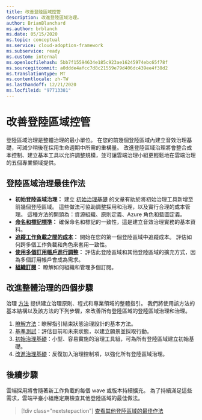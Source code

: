 ```yaml
---
title: 改善登陸區域控管
description: 改進登陸區域治理。
author: BrianBlanchard
ms.author: brblanch
ms.date: 05/15/2020
ms.topic: conceptual
ms.service: cloud-adoption-framework
ms.subservice: ready
ms.custom: internal
ms.openlocfilehash: 5bb7f15594634e185c923ae16245974ebc65f78f
ms.sourcegitcommit: a0ddde4afcc7d8c21559e79d406dc439ee4f38d2
ms.translationtype: MT
ms.contentlocale: zh-TW
ms.lasthandoff: 12/21/2020
ms.locfileid: "97713381"
---
```

# <a name="improve-landing-zone-governance"></a>改善登陸區域控管

登陸區域治理是整體治理的最小單位。 在您的前幾個登陸區域內建立音效治理基礎，可減少稍後在採用生命週期中所需的重構量。 改進登陸區域治理將會整合成本控制、建立基本工具以允許調整規模，並可讓雲端治理小組更輕鬆地在雲端治理的五個專業領域提供。

## <a name="landing-zone-governance-best-practices"></a>登陸區域治理最佳作法

- **初始登陸區域治理：** 建立 [初始治理基礎](../../govern/guides/complex/index.md) 的文章有助於將初始治理工具新增至前幾個登陸區域。 這些做法可協助調整採用和治理，以及實行合理的成本管理。 這種方法的開頭為：資源組織、原則定義、Azure 角色和藍圖定義。
- **[命名和標記標準](../azure-best-practices/naming-and-tagging.md)：** 確保命名和標記的一致性，這是建立音效治理實務的基本資料。
- **[追蹤工作負載之間的成本](../azure-best-practices/track-costs.md)：** 開始在您的第一個登陸區域中追蹤成本。 評估如何跨多個工作負載和角色來套用一致性。
- **[使用多個訂用帳戶進行調整](../azure-best-practices/scale-subscriptions.md)：** 評估此登陸區域和其他登陸區域的擴充方式，因為多個訂用帳戶會成為需求。
- **[組織訂閱](../azure-best-practices/organize-subscriptions.md)：** 瞭解如何組織和管理多個訂閱。

## <a name="four-steps-to-improve-overall-governance"></a>改進整體治理的四個步驟

治理 [方法](../../govern/index.md) 提供建立治理原則、程式和專業領域的整體指引。 我們將使用該方法的基本結構以及該方法的下列步驟，來改善所有登陸區域的登陸區域治理和治理。

1. [瞭解方法](../../govern/methodology.md)：瞭解指引結束狀態治理設計的基本方法。
2. [基準測試](../../govern/benchmark.md)：評估目前和未來狀態，以建立願景並採取行動。
3. [初始治理基礎](../../govern/initial-foundation.md)：小型、容易實施的治理工具組，可為所有登陸區域建立初始基礎。
4. [改進治理基礎](../../govern/foundation-improvements.md)：反復加入治理控制項，以強化所有登陸區域治理。

## <a name="next-steps"></a>後續步驟

雲端採用將會隨著新工作負載的每個 wave 或版本持續擴充。 為了持續滿足這些需求，雲端平臺小組應定期檢查其他登陸區域的最佳做法。

> [!div class="nextstepaction"]
> [查看其他登陸區域的最佳作法](../azure-best-practices/index.md)

